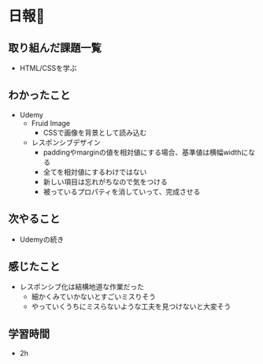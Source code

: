 # 日報🐶

## 取り組んだ課題一覧

* HTML/CSSを学ぶ

## わかったこと

* Udemy
  * Fruid Image
    * CSSで画像を背景として読み込む
  * レスポンシブデザイン
    * paddingやmarginの値を相対値にする場合、基準値は横幅widthになる
    * 全てを相対値にするわけではない
    * 新しい項目は忘れがちなので気をつける
    * 被っているプロパティを消していって、完成させる

## 次やること

* Udemyの続き

## 感じたこと

* レスポンシブ化は結構地道な作業だった
  * 細かくみていかないとすごいミスりそう
  * やっていくうちにミスらないような工夫を見つけないと大変そう

## 学習時間

* 2h
